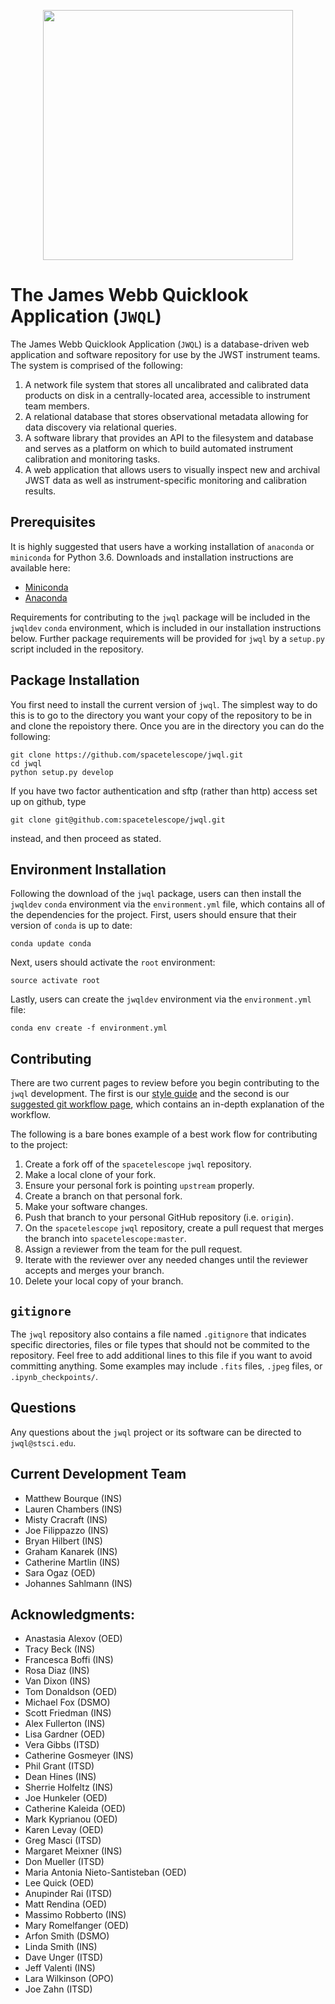 <p align="center">
  <img src="https://i.imgur.com/MwnjFVM.png" width="400"/>
</p>

# The James Webb Quicklook Application (`JWQL`)

The James Webb Quicklook Application (`JWQL`) is a database-driven web application and software repository for use by the JWST instrument teams.  The system is comprised of the following:
1. A network file system that stores all uncalibrated and calibrated data products on disk in a centrally-located area, accessible to instrument team members.
2. A relational database that stores observational metadata allowing for data discovery via relational queries.
3. A software library that provides an API to the filesystem and database and serves as a platform on which to build automated instrument calibration and monitoring tasks.
4. A web application that allows users to visually inspect new and archival JWST data as well as instrument-specific monitoring and calibration results.

## Prerequisites

It is highly suggested that users have a working installation of `anaconda` or `miniconda` for Python 3.6.  Downloads and installation instructions are  available here:

- [Miniconda](https://conda.io/miniconda.html)
- [Anaconda](https://www.continuum.io/downloads)

Requirements for contributing to the `jwql` package will be included in the `jwqldev` `conda` environment, which is included in our installation instructions below. Further package requirements will be provided for `jwql` by a `setup.py` script included in the repository.

## Package Installation

You first need to install the current version of `jwql`. The simplest way to do this is to go to the directory you want your copy of the repository to be in and clone the repoistory there. Once you are in the directory you can do the following:

```
git clone https://github.com/spacetelescope/jwql.git
cd jwql
python setup.py develop
```
If you have two factor authentication and sftp (rather than http) access set up on github, type
```
git clone git@github.com:spacetelescope/jwql.git  
```
instead, and then proceed as stated.

## Environment Installation

Following the download of the `jwql` package, users can then install the `jwqldev` `conda` environment via the `environment.yml` file, which contains all of the dependencies for the project.  First, users should ensure that their version of `conda` is up to date:

```
conda update conda
```

Next, users should activate the `root` environment:

```
source activate root
```

Lastly, users can create the `jwqldev` environment via the `environment.yml` file:

```
conda env create -f environment.yml
```


## Contributing

There are two current pages to review before you begin contributing to the `jwql` development. The first is our [style guide](https://github.com/spacetelescope/jwql/blob/master/style_guide/style_guide.md) and the second is our [suggested git workflow page](https://github.com/spacetelescope/jwql/wiki/git-&-GitHub-workflow-for-contributing), which contains an in-depth explanation of the workflow.

The following is a bare bones example of a best work flow for contributing to the project:

1. Create a fork off of the `spacetelescope` `jwql` repository.
2. Make a local clone of your fork.
3. Ensure your personal fork is pointing `upstream` properly.
4. Create a branch on that personal fork.
5. Make your software changes.
6. Push that branch to your personal GitHub repository (i.e. `origin`).
7. On the `spacetelescope` `jwql` repository, create a pull request that merges the branch into `spacetelescope:master`.
8. Assign a reviewer from the team for the pull request.
9. Iterate with the reviewer over any needed changes until the reviewer accepts and merges your branch.
10. Delete your local copy of your branch.


## `gitignore`

The `jwql` repository also contains a file named `.gitignore` that indicates specific directories, files or file types that should not be commited to the repository.  Feel free to add additional lines to this file if you want to avoid committing anything.  Some examples may include `.fits` files, `.jpeg` files, or `.ipynb_checkpoints/`.

## Questions

Any questions about the `jwql` project or its software can be directed to `jwql@stsci.edu`.


## Current Development Team
- Matthew Bourque (INS)
- Lauren Chambers (INS)
- Misty Cracraft (INS)
- Joe Filippazzo (INS)
- Bryan Hilbert (INS)
- Graham Kanarek (INS)
- Catherine Martlin (INS)
- Sara Ogaz (OED)
- Johannes Sahlmann (INS)

## Acknowledgments:
- Anastasia Alexov (OED)
- Tracy Beck (INS)
- Francesca Boffi (INS)
- Rosa Diaz (INS)
- Van Dixon (INS)
- Tom Donaldson (OED)
- Michael Fox (DSMO)
- Scott Friedman (INS)
- Alex Fullerton (INS)
- Lisa Gardner (OED)
- Vera Gibbs (ITSD)
- Catherine Gosmeyer (INS)
- Phil Grant (ITSD)
- Dean Hines (INS)
- Sherrie Holfeltz (INS)
- Joe Hunkeler (OED)
- Catherine Kaleida (OED)
- Mark Kyprianou (OED)
- Karen Levay (OED)
- Greg Masci (ITSD)
- Margaret Meixner (INS)
- Don Mueller (ITSD)
- Maria Antonia Nieto-Santisteban (OED)
- Lee Quick (OED)
- Anupinder Rai (ITSD)
- Matt Rendina (OED)
- Massimo Robberto (INS)
- Mary Romelfanger (OED)
- Arfon Smith (DSMO)
- Linda Smith (INS)
- Dave Unger (ITSD)
- Jeff Valenti (INS)
- Lara Wilkinson (OPO)
- Joe Zahn (ITSD)
